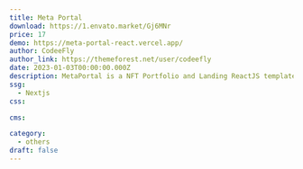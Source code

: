 ```yaml
---
title: Meta Portal
download: https://1.envato.market/Gj6MNr
price: 17
demo: https://meta-portal-react.vercel.app/
author: CodeeFly
author_link: https://themeforest.net/user/codeefly
date: 2023-01-03T00:00:00.000Z
description: MetaPortal is a NFT Portfolio and Landing ReactJS template that can be used to build your own NFT Portfolio page. MetaPortal is a best designed NFT blockchain, crypto, crypto art, digital and many mor purpose ReactJS Template.
ssg:
  - Nextjs
css:

cms:

category:
  - others
draft: false
---
```

